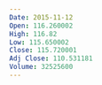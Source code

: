 ```yaml
---
Date: 2015-11-12
Open: 116.260002
High: 116.82
Low: 115.650002
Close: 115.720001
Adj Close: 110.531181
Volume: 32525600
---
```

